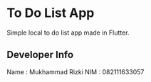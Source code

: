 # To Do List App

Simple local to do list app made in Flutter.

## Developer Info

Name : Mukhammad Rizki
NIM : 082111633057


